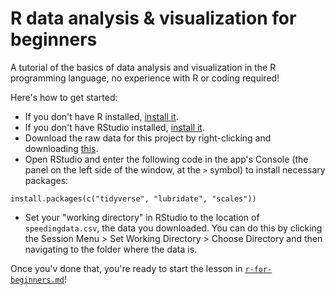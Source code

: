 # R data analysis & visualization for beginners
A tutorial of the basics of data analysis and visualization in the R programming language, no experience with R or coding required!

Here's how to get started:

- If you don't have R installed, [install it](https://cran.r-project.org).
- If you don't have RStudio installed, [install it](https://www.rstudio.com/products/rstudio/download/#download).
- Download the raw data for this project by right-clicking and downloading [this](https://raw.githubusercontent.com/dhmontgomery/r-data-for-beginners/master/speedingdata.csv).
- Open RStudio and enter the following code in the app's Console (the panel on the left side of the window, at the `>` symbol) to install necessary packages:

```
install.packages(c("tidyverse", "lubridate", "scales"))
```

- Set your "working directory" in RStudio to the location of `speedingdata.csv`, the data you downloaded. You can do this by clicking the Session Menu > Set Working Directory > Choose Directory and then navigating to the folder where the data is.

Once you'v done that, you're ready to start the lesson in [`r-for-beginners.md`](https://github.com/dhmontgomery/r-data-for-beginners/blob/master/r_for_beginners.md)!
